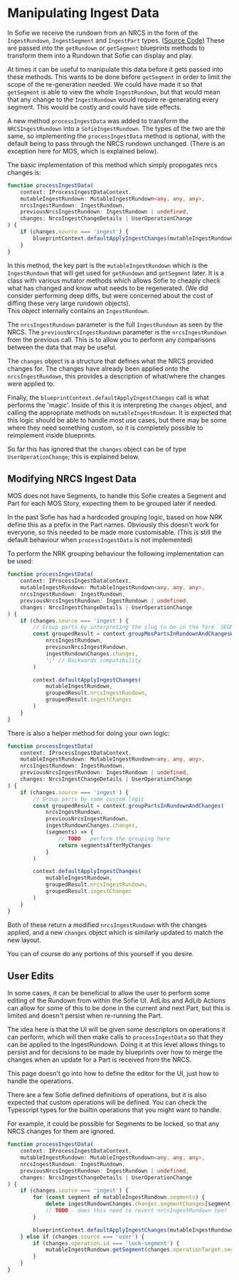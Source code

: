 # Manipulating Ingest Data

In Sofie we receive the rundown from an NRCS in the form of the `IngestRundown`, `IngestSegment` and `IngestPart` types. ([Source Code](https://github.com/nrkno/sofie-core/blob/master/packages/shared-lib/src/peripheralDevice/ingest.ts))
These are passed into the `getRundown` or `getSegment` blueprints methods to transform them into a Rundown that Sofie can display and play.

At times it can be useful to manipulate this data before it gets passed into these methods. This wants to be done before `getSegment` in order to limit the scope of the re-generation needed. We could have made it so that `getSegment` is able to view the whole `IngestRundown`, but that would mean that any change to the `IngestRundown` would require re-generating every segment. This would be costly and could have side effects.

A new method `processIngestData` was added to transform the `NRCSIngestRundown` into a `SofieIngestRundown`. The types of the two are the same, so implementing the `processIngestData` method is optional, with the default being to pass through the NRCS rundown unchanged. (There is an exception here for MOS, which is explained below).

The basic implementation of this method which simply propogates nrcs changes is:

```ts
function processIngestData(
	context: IProcessIngestDataContext,
	mutableIngestRundown: MutableIngestRundown<any, any, any>,
	nrcsIngestRundown: IngestRundown,
	previousNrcsIngestRundown: IngestRundown | undefined,
	changes: NrcsIngestChangeDetails | UserOperationChange
) {
	if (changes.source === 'ingest') {
		blueprintContext.defaultApplyIngestChanges(mutableIngestRundown, nrcsIngestRundown, changes)
	}
}
```

In this method, the key part is the `mutableIngestRundown` which is the `IngestRundown` that will get used for `getRundown` and `getSegment` later. It is a class with various mutator methods which allows Sofie to cheaply check what has changed and know what needs to be regenerated. (We did consider performing deep diffs, but were concerned about the cost of diffing these very large rundown objects).  
This object internally contains an `IngestRundown`.

The `nrcsIngestRundown` parameter is the full `IngestRundown` as seen by the NRCS. The `previousNrcsIngestRundown` parameter is the `nrcsIngestRundown` from the previous call. This is to allow you to perform any comparisons between the data that may be useful.

The `changes` object is a structure that defines what the NRCS provided changes for. The changes have already been applied onto the `nrcsIngestRundown`, this provides a description of what/where the changes were applied to.

Finally, the `blueprintContext.defaultApplyIngestChanges` call is what performs the 'magic'. Inside of this it is interpreting the `changes` object, and calling the appropriate methods on `mutableIngestRundown`. It is expected that this logic should be able to handle most use cases, but there may be some where they need something custom, so it is completely possible to reimplement inside blueprints.

So far this has ignored that the `changes` object can be of type `UserOperationChange`; this is explained below.

## Modifying NRCS Ingest Data

MOS does not have Segments, to handle this Sofie creates a Segment and Part for each MOS Story, expecting them to be grouped later if needed.

In the past Sofie has had a hardcoded grouping logic, based on how NRK define this as a prefix in the Part names. Obviously this doesn't work for everyone, so this needed to be made more customisable. (This is still the default behaviour when `processIngestData` is not implemented)

To perform the NRK grouping behaviour the following implementation can be used:

```ts
function processIngestData(
	context: IProcessIngestDataContext,
	mutableIngestRundown: MutableIngestRundown<any, any, any>,
	nrcsIngestRundown: IngestRundown,
	previousNrcsIngestRundown: IngestRundown | undefined,
	changes: NrcsIngestChangeDetails | UserOperationChange
) {
	if (changes.source === 'ingest') {
		// Group parts by interpreting the slug to be in the form `SEGMENTNAME;PARTNAME`
		const groupedResult = context.groupMosPartsInRundownAndChangesWithSeparator(
			nrcsIngestRundown,
			previousNrcsIngestRundown,
			ingestRundownChanges.changes,
			';' // Backwards compatibility
		)

		context.defaultApplyIngestChanges(
			mutableIngestRundown,
			groupedResult.nrcsIngestRundown,
			groupedResult.ingestChanges
		)
	}
}
```

There is also a helper method for doing your own logic:

```ts
function processIngestData(
	context: IProcessIngestDataContext,
	mutableIngestRundown: MutableIngestRundown<any, any, any>,
	nrcsIngestRundown: IngestRundown,
	previousNrcsIngestRundown: IngestRundown | undefined,
	changes: NrcsIngestChangeDetails | UserOperationChange
) {
	if (changes.source === 'ingest') {
		// Group parts by some custom logic
		const groupedResult = context.groupPartsInRundownAndChanges(
			nrcsIngestRundown,
			previousNrcsIngestRundown,
			ingestRundownChanges.changes,
			(segments) => {
				// TODO - perform the grouping here
				return segmentsAfterMyChanges
			}
		)

		context.defaultApplyIngestChanges(
			mutableIngestRundown,
			groupedResult.nrcsIngestRundown,
			groupedResult.ingestChanges
		)
	}
}
```

Both of these return a modified `nrcsIngestRundown` with the changes applied, and a new `changes` object which is similarly updated to match the new layout.

You can of course do any portions of this yourself if you desire.

## User Edits

In some cases, it can be beneficial to allow the user to perform some editing of the Rundown from within the Sofie UI. AdLibs and AdLib Actions can allow for some of this to be done in the current and next Part, but this is limited and doesn't persist when re-running the Part.

The idea here is that the UI will be given some descriptors on operations it can perform, which will then make calls to `processIngestData` so that they can be applied to the IngestRundown. Doing it at this level allows things to persist and for decisions to be made by blueprints over how to merge the changes when an update for a Part is received from the NRCS.

This page doesn't go into how to define the editor for the UI, just how to handle the operations.

There are a few Sofie defined definitions of operations, but it is also expected that custom operations will be defined. You can check the Typescript types for the builtin operations that you might want to handle.

For example, it could be possible for Segments to be locked, so that any NRCS changes for them are ignored.

```ts
function processIngestData(
	context: IProcessIngestDataContext,
	mutableIngestRundown: MutableIngestRundown<any, any, any>,
	nrcsIngestRundown: IngestRundown,
	previousNrcsIngestRundown: IngestRundown | undefined,
	changes: NrcsIngestChangeDetails | UserOperationChange
) {
	if (changes.source === 'ingest') {
		for (const segment of mutableIngestRundown.segments) {
			delete ingestRundownChanges.changes.segmentChanges[segment.externalId]
			// TODO - does this need to revert nrcsIngestRundown too?
		}

		blueprintContext.defaultApplyIngestChanges(mutableIngestRundown, nrcsIngestRundown, changes)
	} else if (changes.source === 'user') {
		if (changes.operation.id === 'lock-segment') {
			mutableIngestRundown.getSegment(changes.operationTarget.segmentExternalId)?.setUserEditState('locked', true)
		}
	}
}
```
